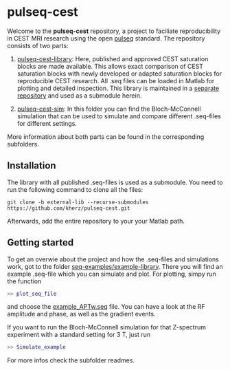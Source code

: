 # pulseq-cest

Welcome to the **pulseq-cest** repository, a project to faciliate reproducibility in CEST MRI research using the open [pulseq](https://pulseq.github.io/) standard. The repository consists of two parts:
1. [pulseq-cest-library](pulseq-cest-library): 
Here, published and approved CEST saturation blocks are made available.
This allows exact comparison of CEST saturation blocks with newly developed or adapted saturation blocks for reproducible CEST research. All .seq files can be loaded in Matlab for plotting and detailed inspection. This library is maintained in a [separate repository](https://github.com/kherz/pulseq-cest-library) and used as a submodule herein.

2. [pulseq-cest-sim](pulseq-cest-sim): In this folder you can find the  Bloch-McConnell simulation that can be used to simulate and compare different .seq-files for different settings.

More information about both parts can be found in the corresponding subfolders. 

## Installation

The library with all published .seq-files is used as a submodule. You need to run the following command to clone all the files:

`git clone -b external-lib --recurse-submodules https://github.com/kherz/pulseq-cest.git`

Afterwards, add the entire repository to your your Matlab path.

## Getting started
To get an overwie about the project and how the .seq-files and simulations work, got to the folder [seq-examples/example-library](seq-examples/example-library).
There you will find an example .seq-file which you can simulate and plot.
For plotting, simpy run the function 
```Matlab
>> plot_seq_file
```
and choose the [example_APTw.seq](seq-examples/example-library/example_APTw.seq) file. You can have a look at the RF amplitude and phase, as well as the gradient events.

If you want to run the Bloch-McConnell simulation for that Z-spectrum experiment with a standard setting for 3 T, just run
```Matlab
>> Simulate_example
```

For more infos check the subfolder readmes.


